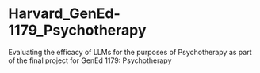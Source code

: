 # Harvard_GenEd-1179_Psychotherapy
Evaluating the efficacy of LLMs for the purposes of Psychotherapy as part of the final project for GenEd 1179: Psychotherapy
